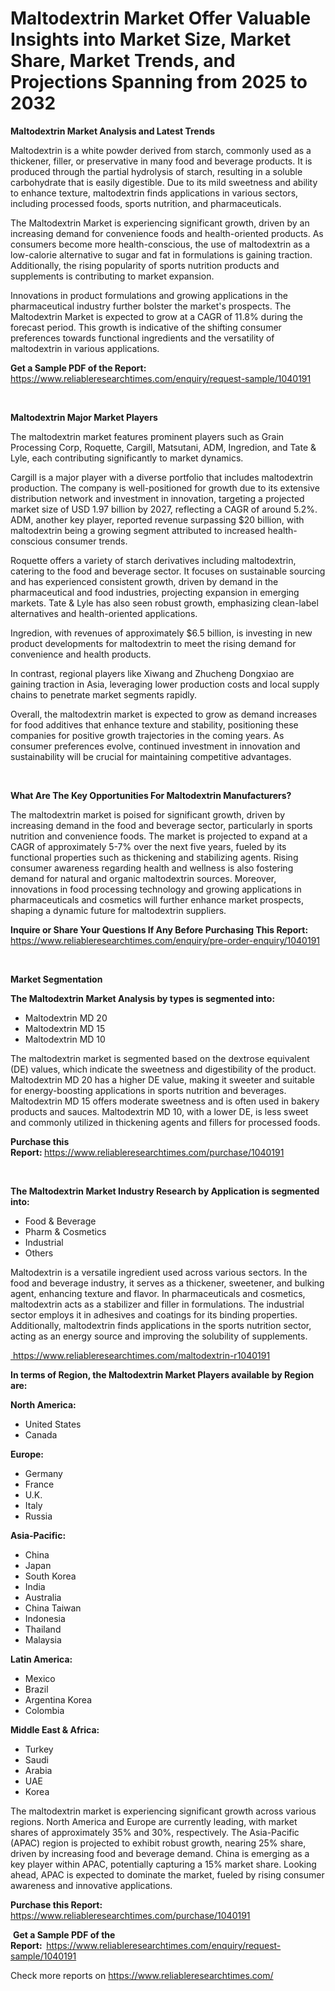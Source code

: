 <p><h1>Maltodextrin Market Offer Valuable Insights into Market Size, Market Share, Market Trends, and Projections Spanning from 2025 to 2032</h1></p><p><strong>Maltodextrin Market Analysis and Latest Trends</strong></p>
<p><p>Maltodextrin is a white powder derived from starch, commonly used as a thickener, filler, or preservative in many food and beverage products. It is produced through the partial hydrolysis of starch, resulting in a soluble carbohydrate that is easily digestible. Due to its mild sweetness and ability to enhance texture, maltodextrin finds applications in various sectors, including processed foods, sports nutrition, and pharmaceuticals.</p><p>The Maltodextrin Market is experiencing significant growth, driven by an increasing demand for convenience foods and health-oriented products. As consumers become more health-conscious, the use of maltodextrin as a low-calorie alternative to sugar and fat in formulations is gaining traction. Additionally, the rising popularity of sports nutrition products and supplements is contributing to market expansion.</p><p>Innovations in product formulations and growing applications in the pharmaceutical industry further bolster the market's prospects. The Maltodextrin Market is expected to grow at a CAGR of 11.8% during the forecast period. This growth is indicative of the shifting consumer preferences towards functional ingredients and the versatility of maltodextrin in various applications.</p></p>
<p><strong>Get a Sample PDF of the Report:&nbsp;</strong> <a href="https://www.reliableresearchtimes.com/enquiry/request-sample/1040191?utm_campaign=2940&utm_medium=2&utm_source=Github&utm_content=ia&utm_term=07042025&utm_id=maltodextrin">https://www.reliableresearchtimes.com/enquiry/request-sample/1040191</a></p>
<p>&nbsp;</p>
<p><strong>Maltodextrin Major Market Players</strong></p>
<p><p>The maltodextrin market features prominent players such as Grain Processing Corp, Roquette, Cargill, Matsutani, ADM, Ingredion, and Tate & Lyle, each contributing significantly to market dynamics. </p><p>Cargill is a major player with a diverse portfolio that includes maltodextrin production. The company is well-positioned for growth due to its extensive distribution network and investment in innovation, targeting a projected market size of USD 1.97 billion by 2027, reflecting a CAGR of around 5.2%. ADM, another key player, reported revenue surpassing $20 billion, with maltodextrin being a growing segment attributed to increased health-conscious consumer trends.</p><p>Roquette offers a variety of starch derivatives including maltodextrin, catering to the food and beverage sector. It focuses on sustainable sourcing and has experienced consistent growth, driven by demand in the pharmaceutical and food industries, projecting expansion in emerging markets. Tate & Lyle has also seen robust growth, emphasizing clean-label alternatives and health-oriented applications. </p><p>Ingredion, with revenues of approximately $6.5 billion, is investing in new product developments for maltodextrin to meet the rising demand for convenience and health products. </p><p>In contrast, regional players like Xiwang and Zhucheng Dongxiao are gaining traction in Asia, leveraging lower production costs and local supply chains to penetrate market segments rapidly.</p><p>Overall, the maltodextrin market is expected to grow as demand increases for food additives that enhance texture and stability, positioning these companies for positive growth trajectories in the coming years. As consumer preferences evolve, continued investment in innovation and sustainability will be crucial for maintaining competitive advantages.</p></p>
<p>&nbsp;</p>
<p><strong>What Are The Key Opportunities For Maltodextrin Manufacturers?</strong></p>
<p><p>The maltodextrin market is poised for significant growth, driven by increasing demand in the food and beverage sector, particularly in sports nutrition and convenience foods. The market is projected to expand at a CAGR of approximately 5-7% over the next five years, fueled by its functional properties such as thickening and stabilizing agents. Rising consumer awareness regarding health and wellness is also fostering demand for natural and organic maltodextrin sources. Moreover, innovations in food processing technology and growing applications in pharmaceuticals and cosmetics will further enhance market prospects, shaping a dynamic future for maltodextrin suppliers.</p></p>
<p><strong>Inquire or Share Your Questions If Any Before Purchasing This Report:</strong> <a href="https://www.reliableresearchtimes.com/enquiry/pre-order-enquiry/1040191?utm_campaign=2940&utm_medium=2&utm_source=Github&utm_content=ia&utm_term=07042025&utm_id=maltodextrin">https://www.reliableresearchtimes.com/enquiry/pre-order-enquiry/1040191</a></p>
<p>&nbsp;</p>
<p><strong>Market Segmentation</strong></p>
<p><strong>The Maltodextrin Market Analysis by types is segmented into:</strong></p>
<p><ul><li>Maltodextrin MD 20</li><li>Maltodextrin MD 15</li><li>Maltodextrin MD 10</li></ul></p>
<p><p>The maltodextrin market is segmented based on the dextrose equivalent (DE) values, which indicate the sweetness and digestibility of the product. Maltodextrin MD 20 has a higher DE value, making it sweeter and suitable for energy-boosting applications in sports nutrition and beverages. Maltodextrin MD 15 offers moderate sweetness and is often used in bakery products and sauces. Maltodextrin MD 10, with a lower DE, is less sweet and commonly utilized in thickening agents and fillers for processed foods.</p></p>
<p><strong>Purchase this Report:&nbsp;</strong><a href="https://www.reliableresearchtimes.com/purchase/1040191?utm_campaign=2940&utm_medium=2&utm_source=Github&utm_content=ia&utm_term=07042025&utm_id=maltodextrin">https://www.reliableresearchtimes.com/purchase/1040191</a></p>
<p>&nbsp;</p>
<p><strong>The Maltodextrin Market Industry Research by Application is segmented into:</strong></p>
<p><ul><li>Food & Beverage</li><li>Pharm & Cosmetics</li><li>Industrial</li><li>Others</li></ul></p>
<p><p>Maltodextrin is a versatile ingredient used across various sectors. In the food and beverage industry, it serves as a thickener, sweetener, and bulking agent, enhancing texture and flavor. In pharmaceuticals and cosmetics, maltodextrin acts as a stabilizer and filler in formulations. The industrial sector employs it in adhesives and coatings for its binding properties. Additionally, maltodextrin finds applications in the sports nutrition sector, acting as an energy source and improving the solubility of supplements.</p></p>
<p><a href="https://www.reliableresearchtimes.com/maltodextrin-r1040191?utm_campaign=2940&utm_medium=2&utm_source=Github&utm_content=ia&utm_term=07042025&utm_id=maltodextrin">&nbsp;https://www.reliableresearchtimes.com/maltodextrin-r1040191</a></p>
<p><strong>In terms of Region, the Maltodextrin Market Players available by Region are:</strong></p>
<p>
    <p> <strong> North America: </strong>
        <ul>
            <li>United States</li>
            <li>Canada</li>
        </ul>
        </p> 
    <p> <strong> Europe: </strong>
        <ul>
            <li>Germany</li>
            <li>France</li>
            <li>U.K.</li>
            <li>Italy</li>
            <li>Russia</li>
        </ul>
        </p> 
    <p> <strong> Asia-Pacific: </strong>
        <ul>
            <li>China</li>
            <li>Japan</li>
            <li>South Korea</li>
            <li>India</li>
            <li>Australia</li>
            <li>China Taiwan</li>
            <li>Indonesia</li>
            <li>Thailand</li>
            <li>Malaysia</li>
        </ul>
        </p> 
    <p> <strong> Latin America: </strong>
        <ul>
            <li>Mexico</li>
            <li>Brazil</li>
            <li>Argentina Korea</li>
            <li>Colombia</li>
        </ul>
        </p> 
    <p> <strong> Middle East & Africa: </strong>
        <ul>
            <li>Turkey</li>
            <li>Saudi</li>
            <li>Arabia</li>
            <li>UAE</li>
            <li>Korea</li>
        </ul>
    </p>
    </p>
<p><p>The maltodextrin market is experiencing significant growth across various regions. North America and Europe are currently leading, with market shares of approximately 35% and 30%, respectively. The Asia-Pacific (APAC) region is projected to exhibit robust growth, nearing 25% share, driven by increasing food and beverage demand. China is emerging as a key player within APAC, potentially capturing a 15% market share. Looking ahead, APAC is expected to dominate the market, fueled by rising consumer awareness and innovative applications.</p></p>
<p><strong>Purchase this Report: </strong><a href="https://www.reliableresearchtimes.com/purchase/1040191?utm_campaign=2940&utm_medium=2&utm_source=Github&utm_content=ia&utm_term=07042025&utm_id=maltodextrin">https://www.reliableresearchtimes.com/purchase/1040191</a></p>
<p>&nbsp;<strong>Get a Sample PDF of the Report:&nbsp;&nbsp;</strong><a href="https://www.reliableresearchtimes.com/enquiry/request-sample/1040191?utm_campaign=2940&utm_medium=2&utm_source=Github&utm_content=ia&utm_term=07042025&utm_id=maltodextrin">https://www.reliableresearchtimes.com/enquiry/request-sample/1040191</a></p>
<p><strong></strong></p>
<p>Check more reports on <a href="https://www.reliableresearchtimes.com/?utm_campaign=2940&utm_medium=2&utm_source=Github&utm_content=ia&utm_term=07042025&utm_id=maltodextrin">https://www.reliableresearchtimes.com/</a></p>